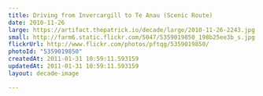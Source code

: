 ```yaml
---
title: Driving from Invercargill to Te Anau (Scenic Route)
date: 2010-11-26
large: https://artifact.thepatrick.io/decade/large/2010-11-26-2243.jpg
small: http://farm6.static.flickr.com/5047/5359019850_198b25ee3b_s.jpg
flickrUrl: http://www.flickr.com/photos/pftqg/5359019850/
photoId: "5359019850"
createdAt: 2011-01-31 10:59:11.593159
updatedAt: 2011-01-31 10:59:11.593159
layout: decade-image

---
```


